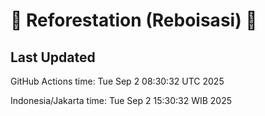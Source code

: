 
# 🌳 Reforestation (Reboisasi) 🌲

## Last Updated

GitHub Actions time: Tue Sep  2 08:30:32 UTC 2025

Indonesia/Jakarta time: Tue Sep  2 15:30:32 WIB 2025
